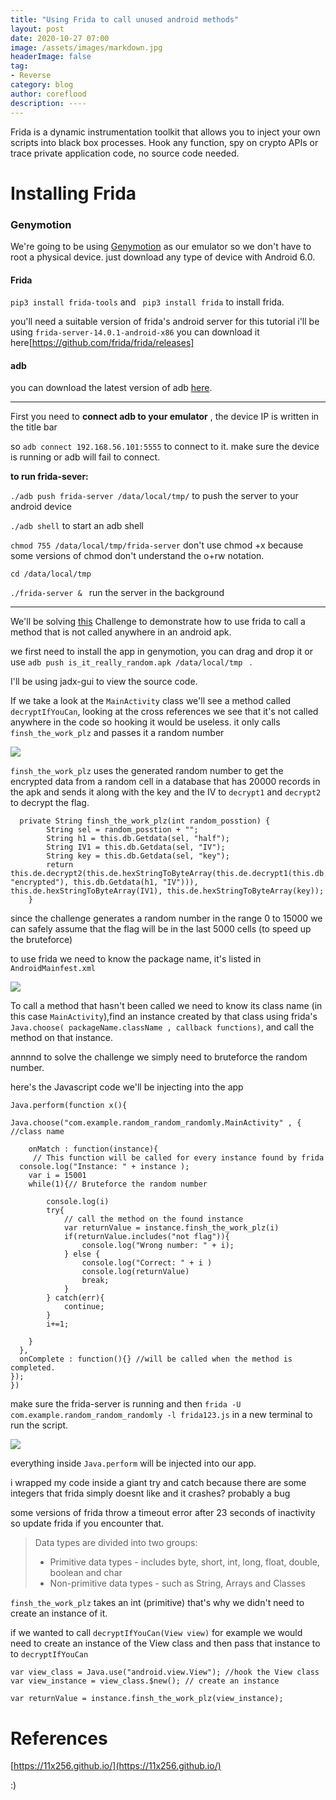 ```yaml
---
title: "Using Frida to call unused android methods"
layout: post
date: 2020-10-27 07:00
image: /assets/images/markdown.jpg
headerImage: false
tag:
- Reverse
category: blog
author: coreflood
description: ----
---
```


Frida is a dynamic instrumentation toolkit that allows you to inject your own scripts into black box processes. Hook any function, spy on crypto APIs or trace private application code, no source code needed.

# Installing Frida

### Genymotion
We're going to be using [Genymotion](https://www.genymotion.com/download/) as our emulator so we don't have to root a physical device. just download any type of device with Android 6.0.


#### Frida
``` pip3 install frida-tools ``` and ``` pip3 install frida``` to install frida.

you'll need a suitable version of frida's android server for this tutorial i'll be using ```frida-server-14.0.1-android-x86``` you can download it here[https://github.com/frida/frida/releases]

#### adb
you can download the latest version of adb [here](https://www.xda-developers.com/install-adb-windows-macos-linux/).

--- 

First you need to **connect adb to your emulator** , the device IP is written in the title bar

so ```adb connect 192.168.56.101:5555``` to connect to it. make sure the device is running or adb will fail to connect.

**to run frida-sever:** 

``` ./adb push frida-server /data/local/tmp/ ``` to push the server to your android device

``` ./adb shell ```  to start an adb shell

``` chmod 755 /data/local/tmp/frida-server ```
don't use chmod +x because some versions of chmod don't understand the o+rw notation.

```cd /data/local/tmp ``` 

```./frida-server & ``` run the server in the background

---

We'll be solving [this](https://github.com/AlyaGomaa/blog/blob/gh-pages/_posts/frida-challenge/is_it_really_random.apk) Challenge to demonstrate how to use frida to call a method that is not called anywhere in an android apk.

we first need to install the app in genymotion, you can drag and drop it or use ``` adb push is_it_really_random.apk /data/local/tmp  ``` .

I'll be using jadx-gui to view the source code.

If we take a look at the ```MainActivity``` class we'll see a method called ```decryptIfYouCan```, looking at the cross references we see that it's not called anywhere in the code so hooking it would be useless. it only calls ```finsh_the_work_plz``` and passes it a random number

![](https://raw.githubusercontent.com/AlyaGomaa/blog/gh-pages/_posts/frida-challenge/usage.png)

```finsh_the_work_plz``` uses the generated random number to get the encrypted data from a random cell in a database that has 20000 records in the apk and sends it along with the key and the IV to ```decrypt1``` and ```decrypt2``` to decrypt the flag.

```
  private String finsh_the_work_plz(int random_posstion) {
        String sel = random_posstion + "";
        String h1 = this.db.Getdata(sel, "half");
        String IV1 = this.db.Getdata(sel, "IV");
        String key = this.db.Getdata(sel, "key");
        return this.de.decrypt2(this.de.hexStringToByteArray(this.de.decrypt1(this.db.Getdata(sel, "encrypted"), this.db.Getdata(h1, "IV"))), this.de.hexStringToByteArray(IV1), this.de.hexStringToByteArray(key));
    }
```
since the challenge generates a random number in the range 0 to 15000 we can safely assume that the flag will be in the last 5000 cells (to speed up the bruteforce)

to use frida we need to know the package name, it's listed in ```AndroidMainfest.xml``` 

![](https://raw.githubusercontent.com/AlyaGomaa/blog/gh-pages/_posts/frida-challenge/mainfest.png)

To call a method that hasn't been called we need to know its class name (in this case ```MainActivity```),find an instance created by that class using frida's ``` Java.choose( packageName.className , callback functions) ```, and call the method on that instance.

annnnd to solve the challenge we simply need to bruteforce the random number.

here's the Javascript code we'll be injecting into the app

```
Java.perform(function x(){

Java.choose("com.example.random_random_randomly.MainActivity" , { //class name

	onMatch : function(instance){
	 // This function will be called for every instance found by frida
  console.log("Instance: " + instance );
	var i = 15001
	while(1){// Bruteforce the random number

		console.log(i)
		try{
			// call the method on the found instance
			var returnValue = instance.finsh_the_work_plz(i) 
			if(returnValue.includes("not flag")){
				console.log("Wrong number: " + i);
			} else {
				console.log("Correct: " + i )
				console.log(returnValue)
				break;
			}
		} catch(err){
			continue;
		}
		i+=1;
		
	}
  },
  onComplete : function(){} //will be called when the method is completed.
});
})
```

make sure the frida-server is running and then ``` frida -U com.example.random_random_randomly -l frida123.js ``` in a new terminal to run the script.

![](https://raw.githubusercontent.com/AlyaGomaa/blog/gh-pages/_posts/frida-challenge/flaag.png)

everything inside ```Java.perform``` will be injected into our app.

i wrapped my code inside a giant try and catch because there are some integers that frida simply doesnt like and it crashes? probably a bug 

some versions of frida throw a timeout error after 23 seconds of inactivity so update frida if you encounter that.


> Data types are divided into two groups:
> - Primitive data types - includes byte, short, int, long, float, double, boolean and char
> - Non-primitive data types - such as String, Arrays and Classes 


```finsh_the_work_plz``` takes an int (primitive) that's why we didn't need to create an instance of it.

if we wanted to call ```decryptIfYouCan(View view)``` for example we would need to create an instance of the View class and then pass that instance to to ```decryptIfYouCan```

```
var view_class = Java.use("android.view.View"); //hook the View class
var view_instance = view_class.$new(); // create an instance

```
```
var returnValue = instance.finsh_the_work_plz(view_instance);
```

# References

[https://11x256.github.io/](https://11x256.github.io/)

:)

